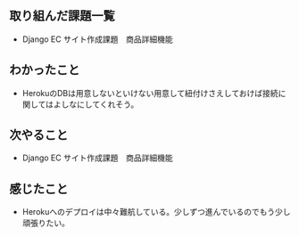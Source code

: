 ## 取り組んだ課題一覧 
- Django EC サイト作成課題　商品詳細機能
## わかったこと
- HerokuのDBは用意しないといけない用意して紐付けさえしておけば接続に関してはよしなにしてくれそう。
## 次やること  
- Django EC サイト作成課題　商品詳細機能
## 感じたこと 
- Herokuへのデプロイは中々難航している。少しずつ進んでいるのでもう少し頑張りたい。    